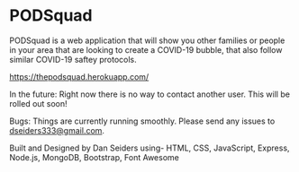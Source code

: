 # PODSquad

PODSquad is a web application that will show you other families or people in your area that are looking to create a COVID-19 bubble, that also follow similar COVID-19 saftey protocols. 

https://thepodsquad.herokuapp.com/

In the future:
Right now there is no way to contact another user. This will be rolled out soon!


Bugs:
Things are currently running smoothly. Please send any issues to dseiders333@gmail.com. 


Built and Designed by Dan Seiders using- 
HTML, CSS, JavaScript, Express, Node.js, MongoDB, Bootstrap, Font Awesome